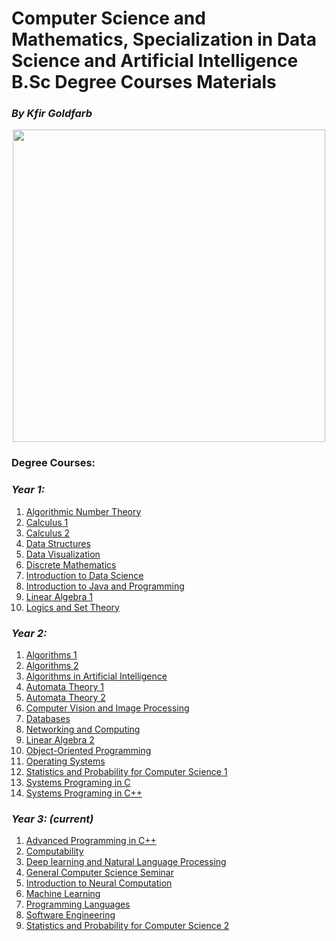# Computer Science and Mathematics, Specialization in Data Science and Artificial Intelligence B.Sc Degree Courses Materials
### <i>By Kfir Goldfarb</i>
<div align="center" style="text-align:center">
	<a href="https://www.ariel.ac.il/wp/">
		<img src="https://github.com/kggold4/computer-science-b.a-materials/blob/main/images/Ariel_U_logo2.jpg" height="auto" width="500px">
	</a>
</div>

### Degree Courses:
### <i>Year 1:</i>

1. [Algorithmic Number Theory](year%201/Algorithmic%20Number%20theory)
1. [Calculus 1](year%201/Calculus%201)
1. [Calculus 2](year%201/Calculus%202)
1. [Data Structures](year%201/Data%20Structures)
1. [Data Visualization](year%201/Data%20Visualization)
1. [Discrete Mathematics](year%201/Discrete%20Mathematics)
1. [Introduction to Data Science](year%201/Introduction%20to%20Data%20Science)
1. [Introduction to Java and Programming](year%201/Introduction%20to%20Java%20and%20Programming)
1. [Linear Algebra 1](year%201/Linear%20Algebra%201)
1. [Logics and Set Theory](year%201/Logics%20and%20Set%20Theory)

### <i>Year 2:</i>

1. [Algorithms 1](year%202/Algorithms%201)
1. [Algorithms 2](year%202/Algorithms%202)
1. [Algorithms in Artificial Intelligence](year%202/Algorithms%20in%20Artificial%20Intelligence)   
1. [Automata Theory 1](year%202/Automata%20theory%201)
1. [Automata Theory 2](year%202/Automata%20Theory%202)
1. [Computer Vision and Image Processing](year%202/Computer%20Vision%20and%20Image%20Processing)
1. [Databases](year%202/Databases)
1. [Networking and Computing](year%202/Networking%20and%20Computing)
1. [Linear Algebra 2](year%202/Linear%20algebra%202)
1. [Object-Oriented Programming](year%202/Object-Oriented%20Programming)
1. [Operating Systems](year%202/Operating%20Systems)
1. [Statistics and Probability for Computer Science 1](year%202/Statistics%20and%20Probability%201)
1. [Systems Programing in C](year%202/Systems%20Programing%201)
1. [Systems Programing in C++](year%202/Systems%20Programing%202)

### <i>Year 3: (current)</i>

1. [Advanced Programming in C++](year%203/Advanced%20Programming)
1. [Computability](year%203/Computability)
1. [Deep learning and Natural Language Processing](year%203/Deep%20learning%20and%20Natural%20Language%20Processing)
1. [General Computer Science Seminar](year%203/General%20Computer%20Science%20Seminar)
1. [Introduction to Neural Computation](year%203/Introduction%20to%20Neural%20Computation)
1. [Machine Learning](year%203/Machine%20Learning)
1. [Programming Languages](year%203/Programming%20Languages)
1. [Software Engineering](year%203/Software%20Engineering)
1. [Statistics and Probability for Computer Science 2](year%203/Statistics%20and%20Probability%202)
